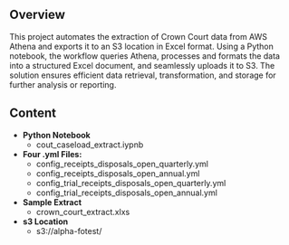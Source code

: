 ## Overview 
This project automates the extraction of Crown Court data from AWS Athena and exports it to an S3 location in Excel format. Using a Python notebook, the workflow queries Athena, processes and formats the data into a structured Excel document, and seamlessly uploads it to S3. The solution ensures efficient data retrieval, transformation, and storage for further analysis or reporting.

## Content 
- **Python Notebook**
   - cout_caseload_extract.iypnb
- **Four .yml Files:** 
   - config_receipts_disposals_open_quarterly.yml
   - config_receipts_disposals_open_annual.yml
   - config_trial_receipts_disposals_open_quarterly.yml
   - config_trial_receipts_disposals_open_annual.yml
- **Sample Extract**
   -  crown_court_extract.xlxs
- **s3 Location**
   -  s3://alpha-fotest/
